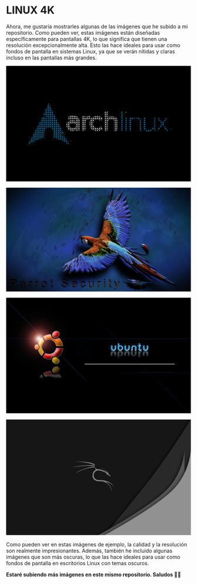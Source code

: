# LINUX 4K

Ahora, me gustaría mostrarles algunas de las imágenes que he subido a mi repositorio. Como pueden ver, estas imágenes están diseñadas específicamente para pantallas 4K, lo que significa que tienen una resolución excepcionalmente alta. Esto las hace ideales para usar como fondos de pantalla en sistemas Linux, ya que se verán nítidas y claras incluso en las pantallas más grandes.

![archlinux](4K/1776171.png)

![parrot](4K/3069128.png)

![ubuntu](4K/5158232.jpg)

![kali](4K/1301126.png)


Como pueden ver en estas imágenes de ejemplo, la calidad y la resolución son realmente impresionantes. Además, también he incluido algunas imágenes que son más oscuras, lo que las hace ideales para usar como fondos de pantalla en escritorios Linux con temas oscuros.


**Estaré subiendo más imágenes en este mismo repositorio. Saludos 🕵️‍♂️**